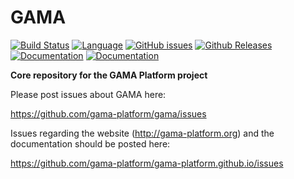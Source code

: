 # GAMA
[![Build Status](https://travis-ci.org/gama-platform/gama.svg?branch=master)](https://travis-ci.org/gama-platform/gama)
[![Language](http://img.shields.io/badge/language-java-brightgreen.svg)](https://www.java.com/)
[![GitHub issues](https://img.shields.io/github/issues/gama-platform/gama.svg)](https://github.com/gama-platform/gama/issues)
[![Github Releases](https://img.shields.io/github/release/gama-platform/gama.svg)](https://github.com/gama-platform/gama/releases)
[![Documentation](https://img.shields.io/badge/documentation-web-brightgreen.svg)](https://gama-platform.github.io)
[![Documentation](https://img.shields.io/badge/documentation-pdf-brightgreen.svg)](https://github.com/gama-platform/gama/wiki/resources/pdf/docGAMAv17.pdf)

**Core repository for the GAMA Platform project**

Please post issues about GAMA here:  
 
https://github.com/gama-platform/gama/issues

Issues regarding the website (http://gama-platform.org) and the documentation should be posted here: 

https://github.com/gama-platform/gama-platform.github.io/issues
 

 
 


  
  
  
